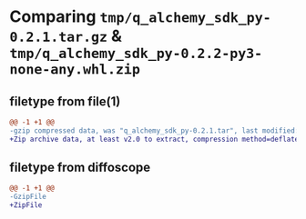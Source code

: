 # Comparing `tmp/q_alchemy_sdk_py-0.2.1.tar.gz` & `tmp/q_alchemy_sdk_py-0.2.2-py3-none-any.whl.zip`

## filetype from file(1)

```diff
@@ -1 +1 @@
-gzip compressed data, was "q_alchemy_sdk_py-0.2.1.tar", last modified: Fri Mar 22 16:40:29 2024, max compression
+Zip archive data, at least v2.0 to extract, compression method=deflate
```

## filetype from diffoscope

```diff
@@ -1 +1 @@
-GzipFile
+ZipFile
```


